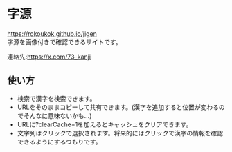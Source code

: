 # 字源
https://rokoukok.github.io/jigen<br>
字源を画像付きで確認できるサイトです。

連絡先:https://x.com/73_kanji
## 使い方
* 検索で漢字を検索できます。
* URLをそのままコピーして共有できます。(漢字を追加すると位置が変わるのでそんなに意味ないかも...)
* URLに?clearCache=1を加えるとキャッシュをクリアできます。
* 文字列はクリックで選択されます。将来的にはクリックで漢字の情報を確認できるようにするつもりです。
